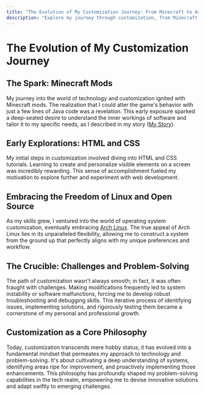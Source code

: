 ```yaml
---
title: "The Evolution of My Customization Journey: From Minecraft to Arch Linux"
description: "Explore my journey through customization, from Minecraft mods to Arch Linux, and how it shaped my problem-solving mindset and tech skills."
---
```


# The Evolution of My Customization Journey

## The Spark: Minecraft Mods

My journey into the world of technology and customization ignited with Minecraft mods. The realization that I could alter the game's behavior with just a few lines of Java code was a revelation. This early exposure sparked a deep-seated desire to understand the inner workings of software and tailor it to my specific needs, as I described in my story ([My Story](./my-story)).

## Early Explorations: HTML and CSS

My initial steps in customization involved diving into HTML and CSS tutorials. Learning to create and personalize visible elements on a screen was incredibly rewarding. This sense of accomplishment fueled my motivation to explore further and experiment with web development.

## Embracing the Freedom of Linux and Open Source

As my skills grew, I ventured into the world of operating system customization, eventually embracing [Arch Linux](https://archlinux.org/). The true appeal of Arch Linux lies in its unparalleled flexibility, allowing me to construct a system from the ground up that perfectly aligns with my unique preferences and workflow.

## The Crucible: Challenges and Problem-Solving

The path of customization wasn't always smooth; in fact, it was often fraught with challenges. Making modifications frequently led to system instability or software malfunctions, forcing me to develop robust troubleshooting and debugging skills. This iterative process of identifying issues, implementing solutions, and rigorously testing them became a cornerstone of my personal and professional growth.

## Customization as a Core Philosophy

Today, customization transcends mere hobby status; it has evolved into a fundamental mindset that permeates my approach to technology and problem-solving. It's about cultivating a deep understanding of systems, identifying areas ripe for improvement, and proactively implementing those enhancements. This philosophy has profoundly shaped my problem-solving capabilities in the tech realm, empowering me to devise innovative solutions and adapt swiftly to emerging challenges.

